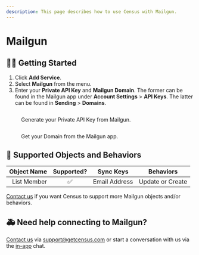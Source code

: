 ```yaml
---
description: This page describes how to use Census with Mailgun.
---
```


# Mailgun

## 🏃‍♀️ Getting Started

1. Click **Add Service**.
2. Select **Mailgun** from the menu.
3. Enter your **Private API Key** and **Mailgun Domain**. The former can be found in the Mailgun app under **Account Settings** > **API Keys**. The latter can be found in **Sending** > **Domains**.

<figure><img src="../.gitbook/assets/mailgun.png" alt=""><figcaption><p>Generate your Private API Key from Mailgun.</p></figcaption></figure>
<figure><img src="../.gitbook/assets/mailgun2.png" alt=""><figcaption><p>Get your Domain from the Mailgun app.</p></figcaption></figure>

## 🔀 Supported Objects and Behaviors

| **Object Name** | **Supported?** | **Sync Keys**  | **Behaviors** |
| --------------: | :------------: | ---------------- | --------------|
| List Member | ✅ | Email Address | Update or Create |

[Contact us](mailto:support@getcensus.com) if you want Census to support more Mailgun objects and/or behaviors.

## 🚑 Need help connecting to Mailgun?

[Contact us](mailto:support@getcensus.com) via support@getcensus.com or start a conversation with us via the [in-app](https://app.getcensus.com) chat.
